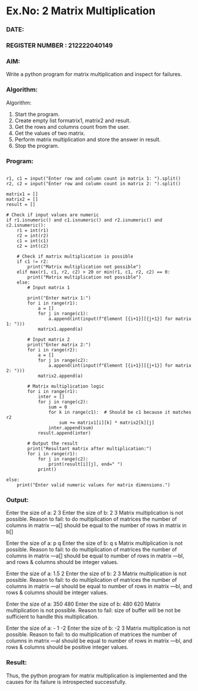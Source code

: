 # Ex.No: 2   Matrix Multiplication 

### DATE:                                                                             
### REGISTER NUMBER : 212222040149

### AIM: 
Write a python program for matrix multiplication and inspect for failures.
 
### Algorithm:

Algorithm:
1. Start the program.
2. Create empty list formatrix1, matrix2 and result.
3. Get the rows and columns count from the user.
4. Get the values of two matrix.
5. Perform matrix multiplication and store the answer in result.
6. Stop the program.
### Program:
```

r1, c1 = input("Enter row and column count in matrix 1: ").split() 
r2, c2 = input("Enter row and column count in matrix 2: ").split() 

matrix1 = [] 
matrix2 = [] 
result = []

# Check if input values are numeric
if r1.isnumeric() and c1.isnumeric() and r2.isnumeric() and c2.isnumeric(): 
    r1 = int(r1) 
    r2 = int(r2) 
    c1 = int(c1) 
    c2 = int(c2)

    # Check if matrix multiplication is possible
    if c1 != r2: 
        print("Matrix multiplication not possible") 
    elif max(r1, c1, r2, c2) > 20 or min(r1, c1, r2, c2) == 0: 
        print("Matrix multiplication not possible") 
    else: 
        # Input matrix 1
        
        print("Enter matrix 1:")
        for i in range(r1): 
            a = [] 
            for j in range(c1): 
                a.append(int(input(f"Element [{i+1}][{j+1}] for matrix 1: "))) 
            matrix1.append(a) 
        
        # Input matrix 2
        print("Enter matrix 2:")
        for i in range(r2): 
            a = [] 
            for j in range(c2): 
                a.append(int(input(f"Element [{i+1}][{j+1}] for matrix 2: "))) 
            matrix2.append(a) 
        
        # Matrix multiplication logic
        for i in range(r1): 
            inter = [] 
            for j in range(c2): 
                sum = 0 
                for k in range(c1):  # Should be c1 because it matches r2
                    sum += matrix1[i][k] * matrix2[k][j] 
                inter.append(sum) 
            result.append(inter) 
        
        # Output the result
        print("Resultant matrix after multiplication:")
        for i in range(r1): 
            for j in range(c2): 
                print(result[i][j], end=" ") 
            print() 

else: 
    print("Enter valid numeric values for matrix dimensions.")

```



### Output:


Enter the size of a: 2 3
Enter the size of b: 2 3
Matrix multiplication is not possible.
Reason to fail: to do multiplication of matrices the number of columns in matrix ―a[] should be
equal to the number of rows in matrix in b[] 


Enter the size of a: p q
Enter the size of b: q s
Matrix multiplication is not possible.
Reason to fail: to do multiplication of matrices the number of columns in matrix ―a[]
should be equal to number of rows in matrix ―bl, and rows & columns should be integer
values. 



Enter the size of a: 1.5 2
Enter the size of b: 2 3
Matrix multiplication is not possible.
Reason to fail: to do multiplication of matrices the number of columns in matrix ―al should be
equal to number of rows in matrix ―bl, and rows & columns should be integer values. 


Enter the size of a: 350
480 Enter the size of b:
480 620
Matrix multiplication is not possible.
Reason to fail: size of buffer will be not be sufficient to handle this multiplication. 



Enter the size of a: -
1 -2 Enter the size of
b: -2 3
Matrix multiplication is not possible.
Reason to fail: to do multiplication of matrices the number of columns in matrix ―al should
be equal to number of rows in matrix ―bl, and rows & columns should be positive integer values. 



### Result:
Thus, the python program for matrix multiplication is implemented and the causes for its failure is introspected successfully.
